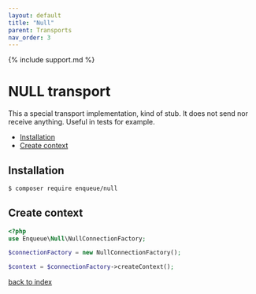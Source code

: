 ```yaml
---
layout: default
title: "Null"
parent: Transports
nav_order: 3
---
```

{% include support.md %}

# NULL transport

This a special transport implementation, kind of stub.
It does not send nor receive anything.
Useful in tests for example.

* [Installation](#installation)
* [Create context](#create-context)

## Installation

```bash
$ composer require enqueue/null
```

## Create context

```php
<?php
use Enqueue\Null\NullConnectionFactory;

$connectionFactory = new NullConnectionFactory();

$context = $connectionFactory->createContext();
```

[back to index](../index.md)
